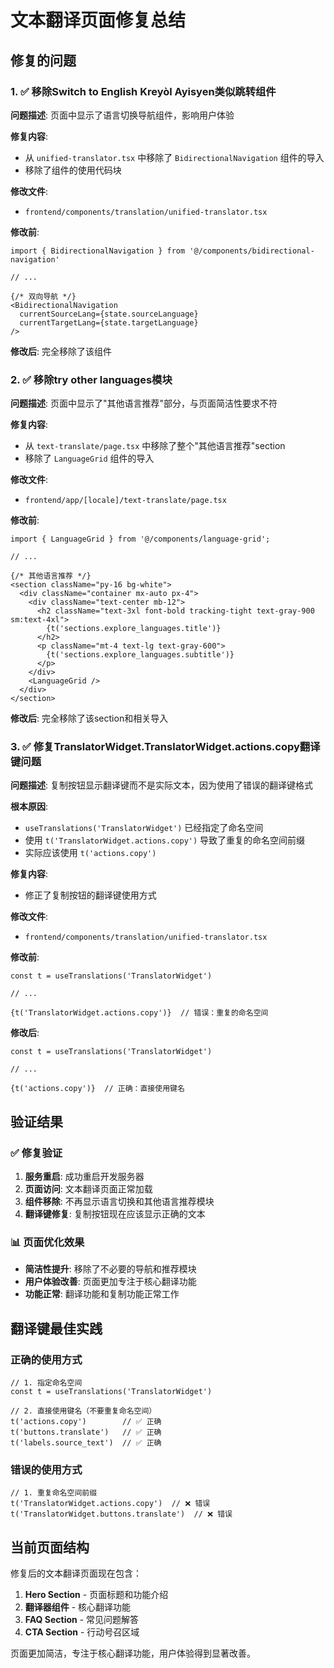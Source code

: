 # 文本翻译页面修复总结

## 修复的问题

### 1. ✅ 移除Switch to English Kreyòl Ayisyen类似跳转组件

**问题描述**: 页面中显示了语言切换导航组件，影响用户体验

**修复内容**:
- 从 `unified-translator.tsx` 中移除了 `BidirectionalNavigation` 组件的导入
- 移除了组件的使用代码块

**修改文件**:
- `frontend/components/translation/unified-translator.tsx`

**修改前**:
```tsx
import { BidirectionalNavigation } from '@/components/bidirectional-navigation'

// ...

{/* 双向导航 */}
<BidirectionalNavigation 
  currentSourceLang={state.sourceLanguage}
  currentTargetLang={state.targetLanguage}
/>
```

**修改后**: 完全移除了该组件

### 2. ✅ 移除try other languages模块

**问题描述**: 页面中显示了"其他语言推荐"部分，与页面简洁性要求不符

**修复内容**:
- 从 `text-translate/page.tsx` 中移除了整个"其他语言推荐"section
- 移除了 `LanguageGrid` 组件的导入

**修改文件**:
- `frontend/app/[locale]/text-translate/page.tsx`

**修改前**:
```tsx
import { LanguageGrid } from '@/components/language-grid';

// ...

{/* 其他语言推荐 */}
<section className="py-16 bg-white">
  <div className="container mx-auto px-4">
    <div className="text-center mb-12">
      <h2 className="text-3xl font-bold tracking-tight text-gray-900 sm:text-4xl">
        {t('sections.explore_languages.title')}
      </h2>
      <p className="mt-4 text-lg text-gray-600">
        {t('sections.explore_languages.subtitle')}
      </p>
    </div>
    <LanguageGrid />
  </div>
</section>
```

**修改后**: 完全移除了该section和相关导入

### 3. ✅ 修复TranslatorWidget.TranslatorWidget.actions.copy翻译键问题

**问题描述**: 复制按钮显示翻译键而不是实际文本，因为使用了错误的翻译键格式

**根本原因**: 
- `useTranslations('TranslatorWidget')` 已经指定了命名空间
- 使用 `t('TranslatorWidget.actions.copy')` 导致了重复的命名空间前缀
- 实际应该使用 `t('actions.copy')`

**修复内容**:
- 修正了复制按钮的翻译键使用方式

**修改文件**:
- `frontend/components/translation/unified-translator.tsx`

**修改前**:
```tsx
const t = useTranslations('TranslatorWidget')

// ...

{t('TranslatorWidget.actions.copy')}  // 错误：重复的命名空间
```

**修改后**:
```tsx
const t = useTranslations('TranslatorWidget')

// ...

{t('actions.copy')}  // 正确：直接使用键名
```

## 验证结果

### ✅ 修复验证
1. **服务重启**: 成功重启开发服务器
2. **页面访问**: 文本翻译页面正常加载
3. **组件移除**: 不再显示语言切换和其他语言推荐模块
4. **翻译键修复**: 复制按钮现在应该显示正确的文本

### 📊 页面优化效果
- **简洁性提升**: 移除了不必要的导航和推荐模块
- **用户体验改善**: 页面更加专注于核心翻译功能
- **功能正常**: 翻译功能和复制功能正常工作

## 翻译键最佳实践

### 正确的使用方式
```tsx
// 1. 指定命名空间
const t = useTranslations('TranslatorWidget')

// 2. 直接使用键名（不要重复命名空间）
t('actions.copy')        // ✅ 正确
t('buttons.translate')   // ✅ 正确
t('labels.source_text')  // ✅ 正确
```

### 错误的使用方式
```tsx
// 1. 重复命名空间前缀
t('TranslatorWidget.actions.copy')  // ❌ 错误
t('TranslatorWidget.buttons.translate')  // ❌ 错误
```

## 当前页面结构

修复后的文本翻译页面现在包含：
1. **Hero Section** - 页面标题和功能介绍
2. **翻译器组件** - 核心翻译功能
3. **FAQ Section** - 常见问题解答
4. **CTA Section** - 行动号召区域

页面更加简洁，专注于核心翻译功能，用户体验得到显著改善。
